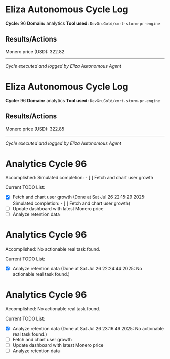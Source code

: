 # Eliza Autonomous Cycle Log

**Cycle:** 96
**Domain:** analytics
**Tool used:** `DevGruGold/xmrt-storm-pr-engine`

## Results/Actions
Monero price (USD): 322.82

---
*Cycle executed and logged by Eliza Autonomous Agent*

# Eliza Autonomous Cycle Log

**Cycle:** 96
**Domain:** analytics
**Tool used:** `DevGruGold/xmrt-storm-pr-engine`

## Results/Actions
Monero price (USD): 322.85

---
*Cycle executed and logged by Eliza Autonomous Agent*

# Analytics Cycle 96

Accomplished: Simulated completion: - [ ] Fetch and chart user growth

Current TODO List:

- [x] Fetch and chart user growth  (Done at Sat Jul 26 22:15:29 2025: Simulated completion: - [ ] Fetch and chart user growth)
- [ ] Update dashboard with latest Monero price
- [ ] Analyze retention data

# Analytics Cycle 96

Accomplished: No actionable real task found.

Current TODO List:

- [x] Analyze retention data  (Done at Sat Jul 26 22:24:44 2025: No actionable real task found.)

# Analytics Cycle 96

Accomplished: No actionable real task found.

Current TODO List:

- [x] Analyze retention data  (Done at Sat Jul 26 23:16:46 2025: No actionable real task found.)
- [ ] Fetch and chart user growth
- [ ] Update dashboard with latest Monero price
- [ ] Analyze retention data
